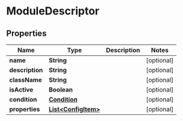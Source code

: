 
# ModuleDescriptor

## Properties
Name | Type | Description | Notes
------------ | ------------- | ------------- | -------------
**name** | **String** |  |  [optional]
**description** | **String** |  |  [optional]
**className** | **String** |  |  [optional]
**isActive** | **Boolean** |  |  [optional]
**condition** | [**Condition**](Condition.md) |  |  [optional]
**properties** | [**List&lt;ConfigItem&gt;**](ConfigItem.md) |  |  [optional]



